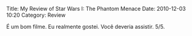 Title: My Review of Star Wars I: The Phantom Menace
Date: 2010-12-03 10:20
Category: Review

É um bom filme. Eu realmente gostei. Você deveria assistir. 5/5.

